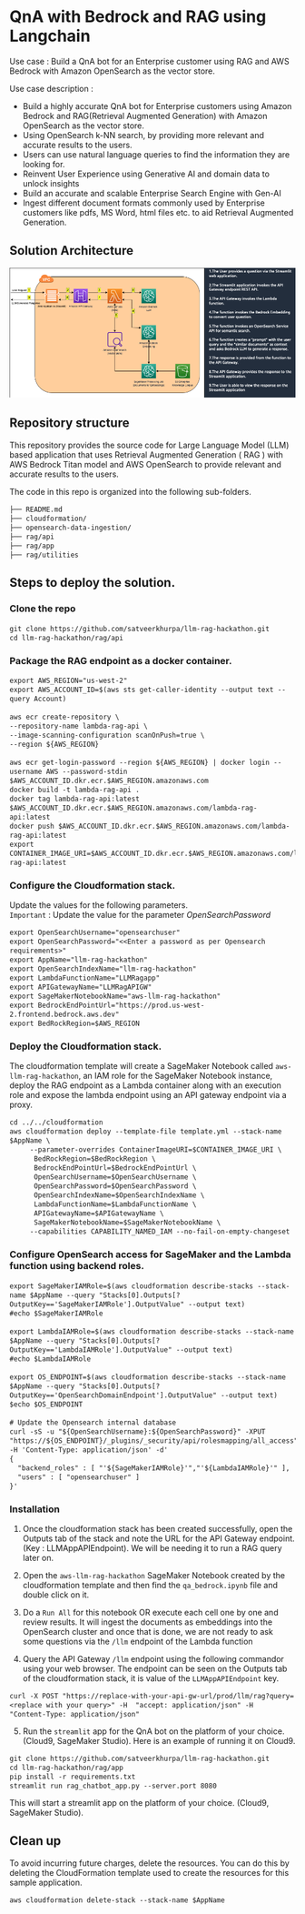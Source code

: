 # QnA with Bedrock and RAG using Langchain

Use case : Build a QnA bot for an Enterprise customer using RAG and AWS Bedrock with Amazon OpenSearch as the vector store.

Use case description :
* Build a highly accurate QnA bot for Enterprise customers using Amazon Bedrock and RAG(Retrieval Augmented Generation) with Amazon OpenSearch as the vector store.
* Using OpenSearch k-NN search, by providing more relevant and accurate results to the users.
* Users can use natural language queries to find the information they are looking for.
* Reinvent User Experience using Generative AI and domain data to unlock insights
* Build an accurate and scalable Enterprise Search Engine with Gen-AI
* Ingest different document formats commonly used by Enterprise customers like pdfs, MS Word, html files etc. to aid Retrieval Augmented Generation.

## Solution Architecture
![Solution Architecture](./images/Solution_architecture.png)


## Repository structure

This repository provides the source code for Large Language Model (LLM) based application that uses Retrieval Augmented Generation ( RAG ) with AWS Bedrock Titan model and AWS OpenSearch to provide relevant and accurate results to the users.

The code in this repo is organized into the following sub-folders.

```.
├── README.md
├── cloudformation/
├── opensearch-data-ingestion/
├── rag/api
├── rag/app
├── rag/utilities
```

## Steps to deploy the solution.

### Clone the repo

```
git clone https://github.com/satveerkhurpa/llm-rag-hackathon.git
cd llm-rag-hackathon/rag/api
```

### Package the RAG endpoint as a docker container.

```
export AWS_REGION="us-west-2"
export AWS_ACCOUNT_ID=$(aws sts get-caller-identity --output text --query Account)

aws ecr create-repository \
--repository-name lambda-rag-api \
--image-scanning-configuration scanOnPush=true \
--region ${AWS_REGION}

aws ecr get-login-password --region ${AWS_REGION} | docker login --username AWS --password-stdin $AWS_ACCOUNT_ID.dkr.ecr.$AWS_REGION.amazonaws.com
docker build -t lambda-rag-api .
docker tag lambda-rag-api:latest $AWS_ACCOUNT_ID.dkr.ecr.$AWS_REGION.amazonaws.com/lambda-rag-api:latest
docker push $AWS_ACCOUNT_ID.dkr.ecr.$AWS_REGION.amazonaws.com/lambda-rag-api:latest
export CONTAINER_IMAGE_URI=$AWS_ACCOUNT_ID.dkr.ecr.$AWS_REGION.amazonaws.com/lambda-rag-api:latest
```

### Configure the Cloudformation stack.

Update the values for the following parameters.<br/>
`Important` : Update the value for the parameter *OpenSearchPassword*
```
export OpenSearchUsername="opensearchuser"
export OpenSearchPassword="<<Enter a password as per Opensearch requirements>"
export AppName="llm-rag-hackathon"
export OpenSearchIndexName="llm-rag-hackathon"
export LambdaFunctionName="LLMRagapp"
export APIGatewayName="LLMRagAPIGW"
export SageMakerNotebookName="aws-llm-rag-hackathon"
export BedrockEndPointUrl="https://prod.us-west-2.frontend.bedrock.aws.dev"
export BedRockRegion=$AWS_REGION
```

### Deploy the Cloudformation stack.
The cloudformation template will create a SageMaker Notebook called `aws-llm-rag-hackathon`, an IAM role for the SageMaker Notebook instance, deploy the RAG endpoint as a Lambda container along with an execution role and expose the lambda endpoint using an API gateway endpoint via a proxy.

```
cd ../../cloudformation
aws cloudformation deploy --template-file template.yml --stack-name $AppName \
     --parameter-overrides ContainerImageURI=$CONTAINER_IMAGE_URI \
      BedRockRegion=$BedRockRegion \
      BedrockEndPointUrl=$BedrockEndPointUrl \
      OpenSearchUsername=$OpenSearchUsername \
      OpenSearchPassword=$OpenSearchPassword \
      OpenSearchIndexName=$OpenSearchIndexName \
      LambdaFunctionName=$LambdaFunctionName \
      APIGatewayName=$APIGatewayName \
      SageMakerNotebookName=$SageMakerNotebookName \
     --capabilities CAPABILITY_NAMED_IAM --no-fail-on-empty-changeset
```

### Configure OpenSearch access for SageMaker and the Lambda function using backend roles.
```
export SageMakerIAMRole=$(aws cloudformation describe-stacks --stack-name $AppName --query "Stacks[0].Outputs[?OutputKey=='SageMakerIAMRole'].OutputValue" --output text)
#echo $SageMakerIAMRole

export LambdaIAMRole=$(aws cloudformation describe-stacks --stack-name $AppName --query "Stacks[0].Outputs[?OutputKey=='LambdaIAMRole'].OutputValue" --output text)
#echo $LambdaIAMRole

export OS_ENDPOINT=$(aws cloudformation describe-stacks --stack-name $AppName --query "Stacks[0].Outputs[?OutputKey=='OpenSearchDomainEndpoint'].OutputValue" --output text)
$echo $OS_ENDPOINT

# Update the Opensearch internal database
curl -sS -u "${OpenSearchUsername}:${OpenSearchPassword}" -XPUT "https://${OS_ENDPOINT}/_plugins/_security/api/rolesmapping/all_access" -H 'Content-Type: application/json' -d'
{
  "backend_roles" : [ "'${SageMakerIAMRole}'","'${LambdaIAMRole}'" ],
  "users" : [ "opensearchuser" ]
}'
```

### Installation
1. Once the cloudformation stack has been created successfully, open the Outputs tab of the stack and note the URL for the API Gateway endpoint. (Key : LLMAppAPIEndpoint). We will be needing it to run a RAG query later on.

2. Open the `aws-llm-rag-hackathon` SageMaker Notebook created by the cloudformation template and then find the `qa_bedrock.ipynb` file and double click on it.

3. Do a `Run All` for this notebook OR execute each cell one by one and review results. It will ingest the documents as embeddings into the OpenSearch cluster and once that is done, we are not ready to ask some questions via the `/llm` endpoint of the Lambda function

4. Query the API Gateway `/llm` endpoint using the following commandor using your web browser. The endpoint can be seen on the Outputs tab of the cloudformation stack, it is value of the `LLMAppAPIEndpoint` key.

```
curl -X POST "https://replace-with-your-api-gw-url/prod/llm/rag?query=<replace with your query>" -H  "accept: application/json" -H  "Content-Type: application/json" 
```

5. Run the `streamlit` app for the QnA bot on the platform of your choice. (Cloud9, SageMaker Studio). Here is an example of running it on Cloud9.

```
git clone https://github.com/satveerkhurpa/llm-rag-hackathon.git   
cd llm-rag-hackathon/rag/app
pip install -r requirements.txt
streamlit run rag_chatbot_app.py --server.port 8080
```

This will start a streamlit app on the platform of your choice. (Cloud9, SageMaker Studio).


## Clean up
To avoid incurring future charges, delete the resources. You can do this by deleting the CloudFormation template used to create the resources for this sample application.

```
aws cloudformation delete-stack --stack-name $AppName
```








